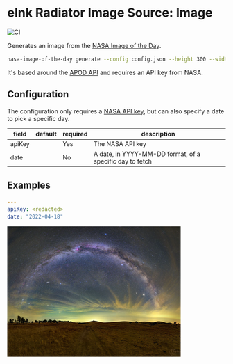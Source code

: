 # eInk Radiator Image Source: Image

![CI](https://ci.petewall.net/api/v1/teams/main/pipelines/eink-radiator/jobs/test-nasa-image-of-the-day-source-image/badge)

Generates an image from the [NASA Image of the Day](https://www.nasa.gov/multimedia/imagegallery/iotd.html).

```bash
nasa-image-of-the-day generate --config config.json --height 300 --width 400
```

It's based around the [APOD API](https://github.com/nasa/apod-api) and requires an API key from NASA.

## Configuration

The configuration only requires a [NASA API key](https://api.nasa.gov/), but can also specify a date to pick a specific day.

| field  | default | required | description |
|--------|---------|----------|-------------|
| apiKey |         | Yes      | The NASA API key |
| date   |         | No       | A date, in YYYY-MM-DD format, of a specific day to fetch |

## Examples

```yaml
---
apiKey: <redacted>
date: "2022-04-18"
```

![The NASA Astronomy image of the day for April 18th, 2022](test/outputs/nasa-image-of-the-day.png)
